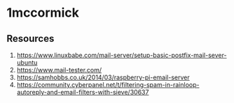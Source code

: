 # 1mccormick

## Resources

1. https://www.linuxbabe.com/mail-server/setup-basic-postfix-mail-sever-ubuntu
2. https://www.mail-tester.com/
3. https://samhobbs.co.uk/2014/03/raspberry-pi-email-server
4. https://community.cyberpanel.net/t/filtering-spam-in-rainloop-autoreply-and-email-filters-with-sieve/30637
